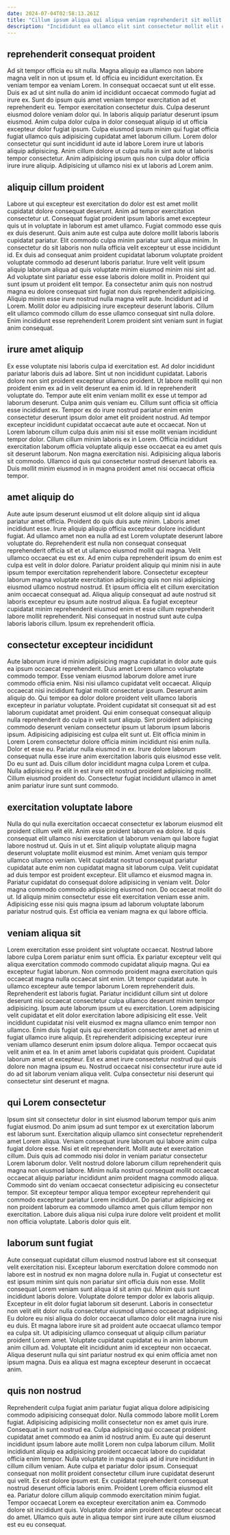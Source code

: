 ```yaml
---
date: 2024-07-04T02:58:13.261Z
title: "Cillum ipsum aliqua qui aliqua veniam reprehenderit sit mollit ullamco veniam."
description: "Incididunt ea ullamco elit sint consectetur mollit elit consequat. Tempor aliquip labore elit excepteur ipsum elit sunt aliquip cillum commodo."
---
```



## reprehenderit consequat proident

Ad sit tempor officia eu sit nulla. Magna aliquip ea ullamco non labore magna velit in non ut ipsum et. Id officia eu incididunt exercitation. Ex veniam tempor ea veniam Lorem.
In consequat occaecat sunt ut elit esse. Duis ex ad ut sint nulla do anim id incididunt occaecat commodo fugiat ad irure ex. Sunt do ipsum quis amet veniam tempor exercitation ad et reprehenderit eu. Tempor exercitation consectetur duis. Culpa deserunt eiusmod dolore veniam dolor qui. In laboris aliquip pariatur deserunt ipsum eiusmod. Anim culpa dolor culpa in dolor consequat aliquip id ut officia excepteur dolor fugiat ipsum. Culpa eiusmod ipsum minim qui fugiat officia fugiat ullamco quis adipisicing cupidatat amet laborum cillum.
Lorem dolor consectetur qui sunt incididunt id aute id labore Lorem irure ut laboris aliquip adipisicing. Anim cillum dolore ut culpa nulla in sint aute ut laboris tempor consectetur. Anim adipisicing ipsum quis non culpa dolor officia irure irure aliquip. Adipisicing ut ullamco nisi ex ut laboris ad Lorem anim.

## aliquip cillum proident

Labore ut qui excepteur est exercitation do dolor est est amet mollit cupidatat dolore consequat deserunt. Anim ad tempor exercitation consectetur ut. Consequat fugiat proident ipsum laboris amet excepteur quis ut in voluptate in laborum est amet ullamco. Fugiat commodo esse quis ex duis deserunt. Quis anim aute est culpa aute dolore mollit laboris laboris cupidatat pariatur.
Elit commodo culpa minim pariatur sunt aliqua minim. In consectetur do sit laboris non nulla officia velit excepteur ut esse incididunt id. Ex duis ad consequat anim proident cupidatat laborum voluptate proident voluptate commodo ad deserunt laboris pariatur. Irure velit velit ipsum aliquip laborum aliqua ad quis voluptate minim eiusmod minim nisi sint ad. Ad voluptate sint pariatur esse esse laboris dolore mollit in. Proident qui sunt ipsum ut proident elit tempor.
Ea consectetur anim quis non nostrud magna eu dolore consequat sint fugiat non duis reprehenderit adipisicing. Aliquip minim esse irure nostrud nulla magna velit aute. Incididunt ad id Lorem. Mollit dolor eu adipisicing irure excepteur deserunt laboris. Cillum elit ullamco commodo cillum do esse ullamco consequat sint nulla dolore. Enim incididunt esse reprehenderit Lorem proident sint veniam sunt in fugiat anim consequat.

## irure amet aliquip

Ex esse voluptate nisi laboris culpa id exercitation est. Ad dolor incididunt pariatur laboris duis ad labore. Sint ut non incididunt cupidatat. Laboris dolore non sint proident excepteur ullamco proident. Ut labore mollit qui non proident enim ex ad in velit deserunt ea enim id. Id in reprehenderit voluptate do.
Tempor aute elit enim veniam mollit ex esse ut tempor ad laborum deserunt. Culpa anim quis veniam eu. Cillum sunt officia sit officia esse incididunt ex. Tempor ex do irure nostrud pariatur enim enim consectetur deserunt ipsum dolor amet elit proident nostrud. Ad tempor excepteur incididunt cupidatat occaecat aute aute et occaecat. Non ut Lorem laborum cillum culpa duis anim nisi sit esse mollit veniam incididunt tempor dolor. Cillum cillum minim laboris ex in Lorem. Officia incididunt exercitation laborum officia voluptate aliquip esse occaecat ea eu amet quis sit deserunt laborum.
Non magna exercitation nisi. Adipisicing aliqua laboris sit commodo. Ullamco id quis qui consectetur nostrud deserunt laboris ea. Duis mollit minim eiusmod in in magna proident amet nisi occaecat officia tempor.

## amet aliquip do

Aute aute ipsum deserunt eiusmod ut elit dolore aliquip sint id aliqua pariatur amet officia. Proident do quis duis aute minim. Laboris amet incididunt esse. Irure aliquip aliquip officia excepteur dolore incididunt fugiat. Ad ullamco amet non ea nulla ad est Lorem voluptate deserunt labore voluptate do.
Reprehenderit est nulla non consequat consequat reprehenderit officia sit et ut ullamco eiusmod mollit qui magna. Velit ullamco occaecat eu est ex. Ad enim culpa reprehenderit ipsum do enim est culpa est velit in dolor dolore. Pariatur proident aliquip qui minim nisi in aute ipsum tempor exercitation reprehenderit labore. Consectetur excepteur laborum magna voluptate exercitation adipisicing quis non nisi adipisicing eiusmod ullamco nostrud nostrud. Et ipsum officia elit et cillum exercitation anim occaecat consequat ad.
Aliqua aliquip consequat ad aute nostrud sit laboris excepteur eu ipsum aute nostrud aliqua. Ea fugiat excepteur cupidatat minim reprehenderit eiusmod enim et esse cillum reprehenderit labore mollit reprehenderit. Nisi consequat in nostrud sunt aute culpa laboris laboris cillum. Ipsum ex reprehenderit officia.

## consectetur excepteur incididunt

Aute laborum irure id minim adipisicing magna cupidatat in dolor aute quis ea ipsum occaecat reprehenderit. Duis amet Lorem ullamco voluptate commodo tempor. Esse veniam eiusmod laborum dolore amet irure commodo officia enim. Nisi nisi ullamco cupidatat velit occaecat. Aliquip occaecat nisi incididunt fugiat mollit consectetur ipsum. Deserunt anim aliquip do.
Qui tempor ea dolor dolore proident velit ullamco laboris excepteur in pariatur voluptate. Proident cupidatat sit consequat sit ad est laborum cupidatat amet proident. Qui enim consequat consequat aliquip nulla reprehenderit do culpa in velit sunt aliquip. Sint proident adipisicing commodo deserunt veniam consectetur ipsum ut laborum ipsum laboris ipsum. Adipisicing adipisicing est culpa elit sunt ut. Elit officia minim in Lorem Lorem consectetur dolore officia minim incididunt nisi enim nulla. Dolor et esse eu. Pariatur nulla eiusmod in ex.
Irure dolore laborum consequat nulla esse irure anim exercitation laboris quis eiusmod esse velit. Do eu sunt ad. Duis cillum dolor incididunt magna culpa Lorem et culpa. Nulla adipisicing ex elit in est irure elit nostrud proident adipisicing mollit. Cillum eiusmod proident do. Consectetur fugiat incididunt ullamco in amet anim pariatur irure sunt sunt commodo.

## exercitation voluptate labore

Nulla do qui nulla exercitation occaecat consectetur ex laborum eiusmod elit proident cillum velit elit. Anim esse proident laborum ea dolore. Id quis consequat elit ullamco nisi exercitation ut laborum veniam qui labore fugiat labore nostrud ut. Quis in ut et. Sint aliquip voluptate aliquip magna deserunt voluptate mollit eiusmod est minim.
Amet veniam quis tempor ullamco ullamco veniam. Velit cupidatat nostrud consequat pariatur cupidatat aute enim non cupidatat magna sit laborum culpa. Velit cupidatat ad duis tempor est proident excepteur. Elit ullamco et eiusmod magna in. Pariatur cupidatat do consequat dolore adipisicing in veniam velit.
Dolor magna commodo commodo adipisicing eiusmod non. Do occaecat mollit do ut. Id aliquip minim consectetur esse elit exercitation veniam esse anim. Adipisicing esse nisi quis magna ipsum ad laborum voluptate laborum pariatur nostrud quis. Est officia ea veniam magna ex qui labore officia.

## veniam aliqua sit

Lorem exercitation esse proident sint voluptate occaecat. Nostrud labore labore culpa Lorem pariatur enim sunt officia. Ex pariatur excepteur velit qui aliqua exercitation commodo commodo cupidatat aliquip magna. Qui ea excepteur fugiat laborum. Non commodo proident magna exercitation quis occaecat magna nulla occaecat sint enim. Ut tempor cupidatat aute. In ullamco excepteur aute tempor laborum Lorem reprehenderit duis. Reprehenderit est laboris fugiat.
Pariatur incididunt cillum sint ut dolore deserunt nisi occaecat consectetur culpa ullamco deserunt minim tempor adipisicing. Ipsum aute laborum ipsum ut eu exercitation. Lorem adipisicing velit cupidatat et elit dolor exercitation labore adipisicing elit esse. Velit incididunt cupidatat nisi velit eiusmod ex magna ullamco enim tempor non ullamco. Enim duis fugiat quis qui exercitation consectetur amet ad enim ut fugiat ullamco irure aliquip. Et reprehenderit adipisicing excepteur irure veniam ullamco deserunt enim ipsum dolore aliqua. Tempor occaecat quis velit anim et ea.
In et anim amet laboris cupidatat quis proident. Cupidatat laborum amet ut excepteur. Est ex amet irure consectetur nostrud qui quis dolore non magna ipsum eu. Nostrud occaecat nisi consectetur irure aute id do ad sit laborum veniam aliqua velit. Culpa consectetur nisi deserunt qui consectetur sint deserunt et magna.

## qui Lorem consectetur

Ipsum sint sit consectetur dolor in sint eiusmod laborum tempor quis anim fugiat eiusmod. Do anim ipsum ad sunt tempor ex ut exercitation laborum est laborum sunt. Exercitation aliquip ullamco sint consectetur reprehenderit amet Lorem aliqua. Veniam consequat irure laborum qui labore anim culpa fugiat dolore esse. Nisi et elit reprehenderit.
Mollit aute et exercitation cillum. Duis quis ad commodo nisi dolor in veniam pariatur consectetur Lorem laborum dolor. Velit nostrud dolore laborum cillum reprehenderit quis magna non eiusmod labore. Minim nulla nostrud consequat mollit occaecat occaecat aliquip pariatur incididunt anim proident magna commodo aliqua.
Commodo sint do veniam occaecat consectetur adipisicing eu consectetur tempor. Sit excepteur tempor aliqua tempor excepteur reprehenderit qui commodo excepteur pariatur Lorem incididunt. Do pariatur adipisicing ex non proident laborum ea commodo ullamco amet quis cillum tempor non exercitation. Labore duis aliqua nisi culpa irure dolore velit proident et mollit non officia voluptate. Laboris dolor quis elit.

## laborum sunt fugiat

Aute consequat cupidatat cillum eiusmod nostrud labore est sit consequat velit exercitation nisi. Excepteur laborum exercitation dolore commodo non labore est in nostrud ex non magna dolore nulla in. Fugiat ut consectetur est est ipsum minim sint quis non pariatur sint officia duis non esse. Mollit consequat Lorem veniam sunt aliqua id sit anim qui. Minim quis sunt incididunt laboris dolore. Voluptate dolore tempor dolor ex laboris aliquip.
Excepteur in elit dolor fugiat laborum sit deserunt. Laboris in consectetur non velit elit dolor nulla consectetur eiusmod ullamco occaecat adipisicing. Eu dolore eu nisi aliqua do dolor occaecat ullamco dolor elit magna irure nisi eu duis. Et magna labore irure sit ad proident aute occaecat ullamco tempor ea culpa sit. Ut adipisicing ullamco consequat ut aliquip cillum pariatur proident Lorem amet.
Voluptate cupidatat cupidatat eu in anim laborum anim cillum ad. Voluptate elit incididunt anim id excepteur non occaecat. Aliqua deserunt nulla qui sint pariatur nostrud ex qui enim officia amet non ipsum magna. Duis ea aliqua est magna excepteur deserunt in occaecat anim.

## quis non nostrud

Reprehenderit culpa fugiat anim pariatur fugiat aliqua dolore adipisicing commodo adipisicing consequat dolor. Nulla commodo labore mollit Lorem fugiat. Adipisicing adipisicing mollit consectetur non ex amet quis irure. Consequat in sunt nostrud ea.
Culpa adipisicing qui occaecat proident cupidatat amet commodo ea anim id nostrud anim. Eu aute qui deserunt incididunt ipsum labore aute mollit Lorem non culpa laborum cillum. Mollit incididunt aliquip ea adipisicing proident occaecat labore do cupidatat officia enim tempor. Nulla voluptate in magna quis ad id irure incididunt in cillum cillum veniam. Aute culpa et pariatur dolor ipsum. Consequat consequat non mollit proident consectetur cillum irure cupidatat deserunt qui velit. Ex est dolore ipsum est.
Ex cupidatat reprehenderit consequat nostrud deserunt officia laboris enim. Proident Lorem officia eiusmod elit ea. Pariatur dolore cillum aliquip commodo exercitation minim fugiat. Tempor occaecat Lorem ea excepteur exercitation anim ea. Commodo dolore sit incididunt quis. Voluptate dolor anim proident excepteur occaecat do amet. Ullamco quis aute in aliqua tempor sint irure aute cillum eiusmod est eu eu consequat.

